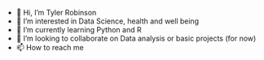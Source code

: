 - 👋 Hi, I’m Tyler Robinson
- 👀 I’m interested in Data Science, health and well being
- 🌱 I’m currently learning Python and R
- 💞️ I’m looking to collaborate on Data analysis or basic projects (for now)
- 📫 How to reach me 

<!---
DrinkMoreH2O/DrinkMoreH2O is a ✨ special ✨ repository because its `README.md` (this file) appears on your GitHub profile.
You can click the Preview link to take a look at your changes.
--->
